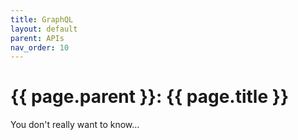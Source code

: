 ```yaml
---
title: GraphQL
layout: default
parent: APIs
nav_order: 10
---
```


# {{ page.parent }}: {{ page.title }}

You don't really want to know...


